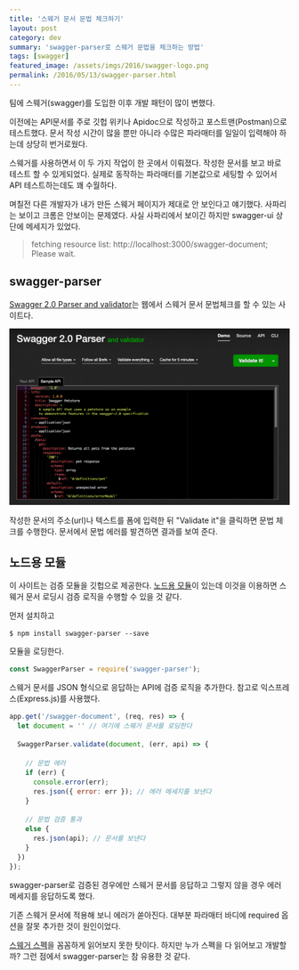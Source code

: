 ```yaml
---
title: '스웨거 문서 문법 체크하기'
layout: post
category: dev
summary: 'swagger-parser로 스웨거 문법을 체크하는 방법'
tags: [swagger]
featured_image: /assets/imgs/2016/swagger-logo.png
permalink: /2016/05/13/swagger-parser.html
---
```


팀에 스웨거(swagger)를 도입한 이후 개발 패턴이 많이 변했다.

이전에는 API문서를 주로 깃헙 위키나 Apidoc으로 작성하고 포스트맨(Postman)으로 테스트했다.
문서 작성 시간이 많을 뿐만 아니라 수많은 파라매터를 일일이 입력해야 하는데 상당히 번거로웠다.

스웨거를 사용하면서 이 두 가지 작업이 한 곳에서 이뤄졌다.
작성한 문서를 보고 바로 테스트 할 수 있게되었다.
실제로 동작하는 파라매터를 기본값으로 세팅할 수 있어서 API 테스트하는데도 꽤 수월하다.

며칠전 다른 개발자가 내가 만든 스웨거 페이지가 제대로 안 보인다고 얘기했다.
사파리는 보이고 크롬은 안보이는 문제였다.
사실 사파리에서 보이긴 하지만 swagger-ui 상단에 메세지가 있었다.

> fetching resource list: http://localhost:3000/swagger-document; Please wait.

## swagger-parser

[Swagger 2.0 Parser and validator](http://bigstickcarpet.com/swagger-parser/www/index.html)는
웹에서 스웨거 문서 문법체크를 할 수 있는 사이트다.

![swagger-parser-001](/assets/imgs/2016/swagger-parser-001.png)

작성한 문서의 주소(url)나 텍스트를 폼에 입력한 뒤  "Validate it"을 클릭하면 문법 체크를 수행한다.
문서에서 문법 에러를 발견하면 결과를 보여 준다.


## 노드용 모듈

이 사이트는 검증 모듈을 깃헙으로 제공한다.
[노드용 모듈](https://github.com/BigstickCarpet/swagger-parser)이 있는데
이것을 이용하면 스웨거 문서 로딩시 검증 로직을 수행할 수 있을 것 같다.

먼저 설치하고

```
$ npm install swagger-parser --save
```

모듈을 로딩한다.

```javascript
const SwaggerParser = require('swagger-parser');
```

스웨거 문서를 JSON 형식으로 응답하는 API에 검증 로직을 추가한다.
참고로 익스프레스(Express.js)를 사용했다.

```javascript
app.get('/swagger-document', (req, res) => {
  let document = '' // 여기에 스웨거 문서를 로딩한다

  SwaggerParser.validate(document, (err, api) => {

    // 문법 에러
    if (err) {
      console.error(err);
      res.json({ error: err }); // 에러 메세지를 보낸다
    }

    // 문법 검증 통과
    else {
      res.json(api); // 문서를 보낸다
    }
  })
});

```

swagger-parser로 검증된 경우에만 스웨거 문서를 응답하고 그렇지 않을 경우 에러 메세지를 응답하도록 했다.

기존 스웨거 문서에 적용해 보니 에러가 쏟아진다.
대부분 파라매터 바디에 required 옵션을 잘못 추가한 것이 원인이었다.

[스웨거 스펙](http://swagger.io/specification/)을 꼼꼼하게 읽어보지 못한 탓이다.
하지만 누가 스펙을 다 읽어보고 개발할까?
그런 점에서 swagger-parser는 참 유용한 것 같다.
